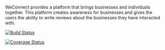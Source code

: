 WeConnect provides a platform that brings businesses and individuals together. This platform creates awareness for businesses and gives the users the ability to write reviews about the businesses they have interacted with.

[![Build Status](https://travis-ci.org/paulusk24/Weconnect_Paulus.svg?branch=master)](https://travis-ci.org/paulusk24/Weconnect_Paulus)

[![Coverage Status](https://coveralls.io/repos/github/paulusk24/Weconnect_Paulus/badge.svg?branch=master)](https://coveralls.io/github/paulusk24/Weconnect_Paulus?branch=master)